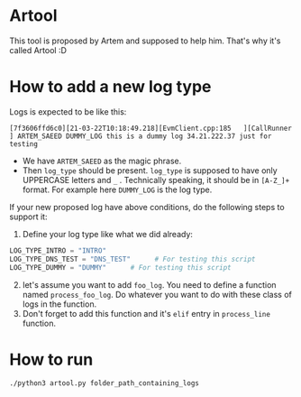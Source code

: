 # Artool
This tool is proposed by Artem and supposed to help him. That's why it's called Artool :D

# How to add a new log type
Logs is expected to be like this:
```log
[7f3606ffd6c0][21-03-22T10:18:49.218][EvmClient.cpp:185   ][CallRunner          ] ARTEM_SAEED DUMMY_LOG this is a dummy log 34.21.222.37 just for testing
```

* We have `ARTEM_SAEED` as the magic phrase.
* Then `log_type` should be present. `log_type` is supposed to have only UPPERCASE letters and `_` . Technically speaking, it should be in `[A-Z_]+` format. For example here `DUMMY_LOG` is the log type.

If your new proposed log have above conditions, do the following steps to support it:

1. Define your log type like what we did already:
```python
LOG_TYPE_INTRO = "INTRO"
LOG_TYPE_DNS_TEST = "DNS_TEST"      # For testing this script
LOG_TYPE_DUMMY = "DUMMY"      # For testing this script
```
2. let's assume you want to add `foo_log`. You need to define a function named `process_foo_log`. Do whatever you want to do with these class of logs in the function.
3. Don't forget to add this function and it's `elif` entry in `process_line` function.

# How to run
```bash
./python3 artool.py folder_path_containing_logs
```